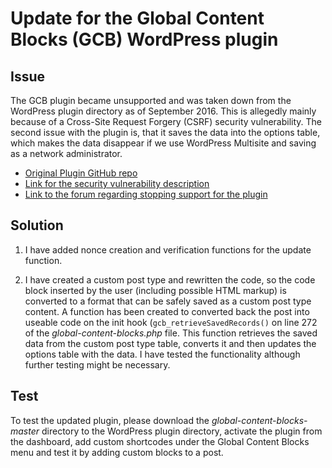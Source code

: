 # Update for the Global Content Blocks (GCB) WordPress plugin

## Issue

The GCB plugin became unsupported and was taken down from the WordPress plugin directory as of September 2016. 
This is allegedly mainly because of a Cross-Site Request Forgery (CSRF) security vulnerability. 
The second issue with the plugin is, that it saves the data into the options table, which makes the data disappear if we use WordPress Multisite and saving as a network administrator.

* [Original Plugin GitHub repo](https://github.com/qriouslad/global-content-blocks)
* [Link for the security vulnerability description](https://wpvulndb.com/vulnerabilities/8757)
* [Link to the forum regarding stopping support for the plugin](https://wordpress.org/support/topic/this-plugin-is-no-longer-supported-5/)

## Solution

1. I have added nonce creation and verification functions for the update function.

2. I have created a custom post type and rewritten the code, so the code block inserted by the user (including possible HTML markup) is converted to a format that can be safely saved as a custom post type content. A function has been created to converted back the post into useable code on the init hook (```gcb_retrieveSavedRecords()``` on line 272 of the *global-content-blocks.php* file. This function retrieves the saved data from the custom post type table, converts it and then updates the options table with the data. I have tested the functionality although further testing might be necessary.

## Test

To test the updated plugin, please download the *global-content-blocks-master* directory to the WordPress plugin directory, activate the plugin from the dashboard, add custom shortcodes under the Global Content Blocks menu and test it by adding custom blocks to a post.




